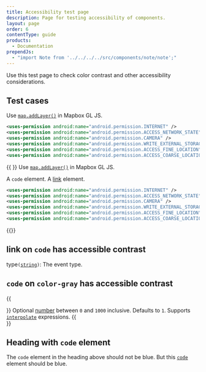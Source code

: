 ```yaml
---
title: Accessibility test page
description: Page for testing accessibility of components.
layout: page
order: 6
contentType: guide
products:
  - Documentation
prependJs:
  - "import Note from '../../../../src/components/note/note';"
---
```


Use this test page to check color contrast and other accessibility considerations.

## Test cases

Use [`map.addLayer()`](https://docs.mapbox.com/mapbox-gl-js/api/map/#map#addlayer) in Mapbox GL JS.

```xml
<uses-permission android:name="android.permission.INTERNET" />
<uses-permission android:name="android.permission.ACCESS_NETWORK_STATE" />
<uses-permission android:name="android.permission.CAMERA" />
<uses-permission android:name="android.permission.WRITE_EXTERNAL_STORAGE" />
<uses-permission android:name="android.permission.ACCESS_FINE_LOCATION" />
<uses-permission android:name="android.permission.ACCESS_COARSE_LOCATION" />
```

{{ <Note> }}
Use [`map.addLayer()`](https://docs.mapbox.com/mapbox-gl-js/api/map/#map#addlayer) in Mapbox GL JS.

A `code` element. A [link](#) element.

```xml
<uses-permission android:name="android.permission.INTERNET" />
<uses-permission android:name="android.permission.ACCESS_NETWORK_STATE" />
<uses-permission android:name="android.permission.CAMERA" />
<uses-permission android:name="android.permission.WRITE_EXTERNAL_STORAGE" />
<uses-permission android:name="android.permission.ACCESS_FINE_LOCATION" />
<uses-permission android:name="android.permission.ACCESS_COARSE_LOCATION" />
```

{{</Note>}}

## link on `code` has accessible contrast

<div class="mb6"><span class="txt-mono txt-bold mr6">type</span><code class="color-gray">(<span><a href="https://developer.mozilla.org/docs/Web/JavaScript/Reference/Global_Objects/String">string</a></span>)</code><span>: <span>The event type.
</span></span></div>

## `code` on `color-gray` has accessible contrast

{{<div class="mb12 color-gray txt-em">}}
Optional [number](/mapbox-gl-js/style-spec/types/#number) between `0` and `1000` inclusive. Defaults to `1`. Supports [`interpolate`](/mapbox-gl-js/style-spec/expressions/#interpolate) expressions.
{{</div>}}

## Heading with `code` element

The `code` element in the heading above should not be blue. But this [`code`](#) element should be blue.
